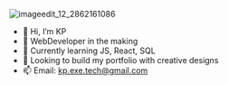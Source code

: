 

![imageedit_12_2862161086](https://github.com/user-attachments/assets/6dbb210b-d510-4a70-8f02-1953a7b4aa6d)



- 👋 Hi, I’m KP
- 👀 WebDeveloper in the making
- 🌱 Currently learning JS, React, SQL 
- 💞️ Looking to build my portfolio with creative designs
- 📫 Email: kp.exe.tech@gmail.com


<!---
KPenaTech/KPenaTech is a ✨ special ✨ repository because its `README.md` (this file) appears on your GitHub profile.
You can click the Preview link to take a look at your changes.
--->
